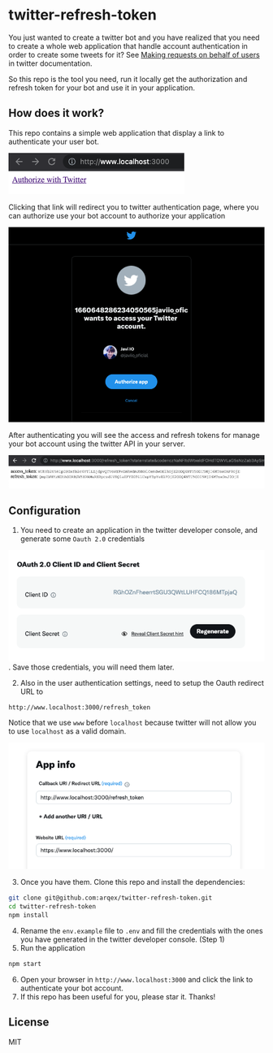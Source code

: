# twitter-refresh-token

You just wanted to create a twitter bot and you have realized that you need to create a whole web application that handle account authentication in order to create some tweets for it? See [Making requests on behalf of users](https://developer.twitter.com/en/docs/authentication/oauth-2-0/user-access-token) in twitter documentation.

So this repo is the tool you need, run it locally get the authorization and refresh token for your bot and use it in your application.

## How does it work?
This repo contains a simple web application that display a link to authenticate your user bot.

![Authorize with twitter](img/authorize.png)

Clicking that link will redirect you to twitter authentication page, where you can authorize use your bot account to authorize your application

![twitter authentication](img/twitter.png)

After authenticating you will see the access and refresh tokens for manage your bot account using the twitter API in your server.

![authentication tokens](img/tokens.png)


## Configuration
1. You need to create an application in the twitter developer console, and generate some `Oauth 2.0` credentials
  
![client credentials](img/clientCredentials.png). Save those credentials, you will need them later.

2. Also in the user authentication settings, need to setup the Oauth redirect URL to

```
http://www.localhost:3000/refresh_token
```
Notice that we use `www` before `localhost` because twitter will not allow you to use `localhost` as a valid domain.

![user credentials](img/usercredentials.png)

3. Once you have them. Clone this repo and install the dependencies:
```bash
git clone git@github.com:arqex/twitter-refresh-token.git
cd twitter-refresh-token
npm install
```
4. Rename the `env.example` file to `.env` and fill the credentials with the ones you have generated in the twitter developer console. (Step 1)
5. Run the application
```bash
npm start
```
6. Open your browser in `http://www.localhost:3000` and click the link to authenticate your bot account.
7. If this repo has been useful for you, please star it. Thanks!

## License
MIT



